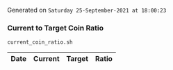 Generated on `Saturday 25-September-2021 at 18:00:23`

### Current to Target Coin Ratio
`current_coin_ratio.sh`

Date|Current|Target|Ratio
---|---|---|---
